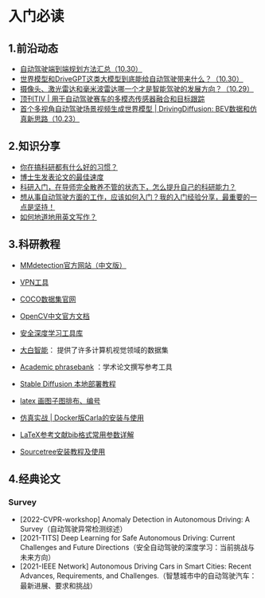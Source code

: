 # 入门必读



## 1.前沿动态

- [自动驾驶端到端规划方法汇总（10.30）](https://mp.weixin.qq.com/s/ZJtMU3zGciot1g5BoCe9Ow)
- [世界模型和DriveGPT这类大模型到底能给自动驾驶带来什么？（10.30）](https://mp.weixin.qq.com/s/jJkwrf_-1mjO4yGjbJXb3Q)
- [摄像头、激光雷达和毫米波雷达哪一个才是智能驾驶的发展方向？（10.29）](https://mp.weixin.qq.com/s/4yDO3hgABxekXrg-0X5sAQ)
- [顶刊TIV | 用于自动驾驶赛车的多模态传感器融合和目标跟踪](https://mp.weixin.qq.com/s/v4Mmghz-g5iKSQ4S4oSM_A)
- [首个多视角自动驾驶场景视频生成世界模型 | DrivingDiffusion: BEV数据和仿真新思路（10.23）](https://mp.weixin.qq.com/s/OUunfvirlpUS3zvibj9YDw)



## 2.知识分享

- [你在搞科研都有什么好的习惯？](https://mp.weixin.qq.com/s/MVnr8sV0i2qXjSGT2xmJ2w)
- [博士生发表论文的最佳速度](https://blog.sina.com.cn/s/blog_4b2b16c90102zppf.html) 
- [科研入门，在导师完全散养不管的状态下，怎么提升自己的科研能力？](https://www.zhihu.com/question/385466539/answer/2268892163)
- [想从事自动驾驶方面的工作，应该如何入门？我的入门经验分享，最重要的一点是坚持！](https://mp.weixin.qq.com/s/_8fCZMvmpIB92pBF59xrgg)
- [如何地道地用英文写作？](https://zhuanlan.zhihu.com/p/76560542)



## 3.科研教程

- [MMdetection官方网站（中文版）](https://mmdetection.readthedocs.io/zh_CN/latest/overview.html)
- [VPN工具](https://v1.fastlink-aff02.com/user)
- [COCO数据集官网](https://cocodataset.org/#home)
- [OpenCV中文官方文档](https://www.woshicver.com/)
- [安全深度学习工具库](https://sdle2018.github.io/SDLE/V1.1/en/Repository.html)
- [大白智能](https://www.jiangdabai.com/)： 提供了许多计算机视觉领域的数据集
- [Academic phrasebank](https://www.phrasebank.manchester.ac.uk/introducing-work/) ：学术论文撰写参考工具
- [Stable Diffusion 本地部署教程](https://www.bilibili.com/read/cv18292916/)
- [latex 画图子图排布、编号](https://zhuanlan.zhihu.com/p/414859221)
- [仿真实战 | Docker版Carla的安装与使用](https://mp.weixin.qq.com/s/ygYaVGlgEiOu_s4LfmZnow)
- [LaTeX参考文献bib格式常用参数详解](https://blog.csdn.net/m0_38068876/article/details/134653581)

- [Sourcetree安装教程及使用](https://zhuanlan.zhihu.com/p/629169117)

## 4.经典论文

### Survey

- [2022-CVPR-workshop] Anomaly Detection in Autonomous Driving: A Survey（自动驾驶异常检测综述）
- [2021-TITS] Deep Learning for Safe Autonomous Driving: Current Challenges and Future Directions（安全自动驾驶的深度学习：当前挑战与未来方向）
- [2021-IEEE Network] Autonomous Driving Cars in Smart Cities: Recent Advances, Requirements, and Challenges.（智慧城市中的自动驾驶汽车：最新进展、要求和挑战）